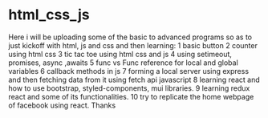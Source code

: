 # html_css_js
Here i will be uploading some of the basic to advanced programs so as to just kickoff with html, js and css and then learning:
1 basic button 
2 counter using html css
3 tic tac toe using html css and js
4 using setimeout, promises, async ,awaits
5 func vs Func reference for local and global variables
6 callback methods in js 
7 forming a local server using express and then fetching data from it using fetch api javascript
8 learning react and how to use bootstrap, styled-components, mui libraries.
9 learning redux react and some of its functionalities.
10 try to replicate the home webpage of facebook using react.
Thanks
